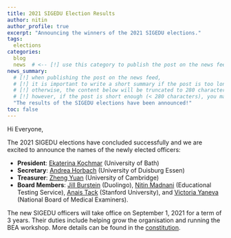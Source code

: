 ```yaml
---
title: 2021 SIGEDU Election Results
author: nitin
author_profile: true
excerpt: "Announcing the winners of the 2021 SIGEDU elections."
tags:
  elections
categories:
  blog
  news  # <-- [!] use this category to publish the post on the news feed  
news_summary: 
  # [!] when publishing the post on the news feed,
  # [!] it is important to write a short summary if the post is too long (~several paragraphs)
  # [!] otherwise, the content below will be truncated to 280 characters on the news feed
  # [!] however, if the post is short enough (< 280 characters), you may disregard this option
  "The results of the SIGEDU elections have been announced!"
toc: false
---
```


Hi Everyone,

The 2021 SIGEDU elections have concluded successfully and we are excited to announce the names of the newly elected officers:

- **President**: [Ekaterina Kochmar](https://researchportal.bath.ac.uk/en/persons/ekaterina-kochmar) (University of Bath)
- **Secretary**: [Andrea Horbach](https://www.ltl.uni-due.de/team/andrea-horbach) (University of Duisburg Essen)
- **Treasurer**: [Zheng Yuan](https://www.cl.cam.ac.uk/~zy249/) (University of Cambridge)
- **Board Members**: [Jill Burstein](https://sites.google.com/site/jbursteinets) (Duolingo), [Nitin Madnani](https://desilinguist.org) (Educational Testing Service), [Anais Tack](https://anaistack.github.io) (Stanford University), and [Victoria Yaneva](http://www.victoriayaneva.info)
 (National Board of Medical Examiners).

The new SIGEDU officers will take office on September 1, 2021 for a term of 3 years. 
Their duties include helping grow the organisation and running the BEA workshop.
More details can be found in the [constitution](/constitution). 

